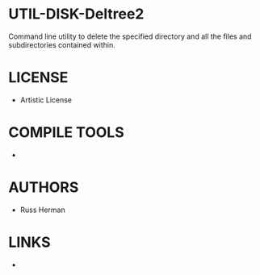 # UTIL-DISK-Deltree2
Command line utility to  delete the specified directory and all the files and subdirectories contained within.

LICENSE
===============
* Artistic License

COMPILE TOOLS
===============
* 
 
AUTHORS
===============
* Russ Herman

LINKS
===============
* 
